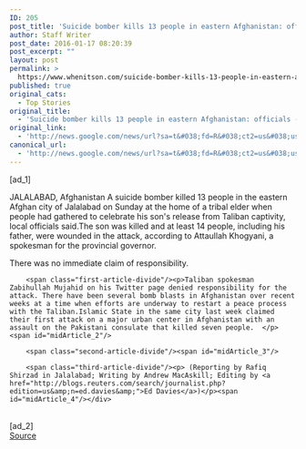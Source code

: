 ```yaml
---
ID: 205
post_title: 'Suicide bomber kills 13 people in eastern Afghanistan: officials &#8211; Reuters'
author: Staff Writer
post_date: 2016-01-17 08:20:39
post_excerpt: ""
layout: post
permalink: >
  https://www.whenitson.com/suicide-bomber-kills-13-people-in-eastern-afghanistan-officials-reuters/
published: true
original_cats:
  - Top Stories
original_title:
  - 'Suicide bomber kills 13 people in eastern Afghanistan: officials - Reuters'
original_link:
  - 'http://news.google.com/news/url?sa=t&#038;fd=R&#038;ct2=us&#038;usg=AFQjCNF-NkVvkq-Llirszo6QFUo8kctifw&#038;clid=c3a7d30bb8a4878e06b80cf16b898331&#038;cid=52779031258120&#038;ei=3k2bVqi8Laq8wAHVv7fwBw&#038;url=http://www.reuters.com/article/us-afghanistan-blast-idUSKCN0UV06G'
canonical_url:
  - 'http://news.google.com/news/url?sa=t&#038;fd=R&#038;ct2=us&#038;usg=AFQjCNF-NkVvkq-Llirszo6QFUo8kctifw&#038;clid=c3a7d30bb8a4878e06b80cf16b898331&#038;cid=52779031258120&#038;ei=3k2bVqi8Laq8wAHVv7fwBw&#038;url=http://www.reuters.com/article/us-afghanistan-blast-idUSKCN0UV06G'
---
```

 [ad_1]
<br><div id="articleText">
<span id="midArticle_start"/>

<span class="focusParagraph" readability="11"><p><span class="articleLocation">JALALABAD, Afghanistan</span> A suicide bomber killed 13 people in the eastern Afghan city of Jalalabad on Sunday at the home of a tribal elder when people had gathered to celebrate his son's release from Taliban captivity, local officials said.The son was killed and at least 14 people, including his father, were wounded in the attack, according to Attaullah Khogyani, a spokesman for the provincial governor.</p></span><span id="midArticle_0"/><p>There was no immediate claim of responsibility. </p><span id="midArticle_1"/>
        
        <span class="first-article-divide"/><p>Taliban spokesman Zabihullah Mujahid on his Twitter page denied responsibility for the attack. There have been several bomb blasts in Afghanistan over recent weeks at a time when efforts are underway to restart a peace process with the Taliban.Islamic State in the same city last week claimed their first attack on a major urban center in Afghanistan with an assault on the Pakistani consulate that killed seven people.  </p><span id="midArticle_2"/>
        
        <span class="second-article-divide"/><span id="midArticle_3"/>
        
        <span class="third-article-divide"/><p> (Reporting by Rafiq Shirzad in Jalalabad; Writing by Andrew MacAskill; Editing by <a href="http://blogs.reuters.com/search/journalist.php?edition=us&amp;n=ed.davies&amp;">Ed Davies</a>)</p><span id="midArticle_4"/></div>
<br>[ad_2]
<br><a href="http://news.google.com/news/url?sa=t&#038;fd=R&#038;ct2=us&#038;usg=AFQjCNF-NkVvkq-Llirszo6QFUo8kctifw&#038;clid=c3a7d30bb8a4878e06b80cf16b898331&#038;cid=52779031258120&#038;ei=3k2bVqi8Laq8wAHVv7fwBw&#038;url=http://www.reuters.com/article/us-afghanistan-blast-idUSKCN0UV06G">Source </a>